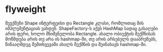 # flyweight

შევქმენი Shape ინტერფეისი და Rectangle კლასი, რომლითაც მის იმპლემენტაციას ვახდენ.
ShapeFactory-ს აქვს HashMap სადაც გასაღები არის ფერი, ხოლო მნიშვნელობა Rectangle.
ახალი ობიექტის შექმნისას მოწმდება არის თუ არა ის hashmap-ში, თუ არის არსებულს დააბრუნებს, წინააღმდეგ შემთხვევაში ახალს შექმნის და შეინახავს hashmap-ში.
